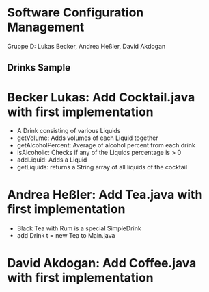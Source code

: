 # Software Configuration Management #
Gruppe D: Lukas Becker, Andrea Heßler, David Akdogan

## Drinks Sample ##
# Becker Lukas: Add Cocktail.java with first implementation 
- A Drink consisting of various Liquids
- getVolume: Adds volumes of each Liquid together
- getAlcoholPercent: Average of alcohol percent from each drink
- isAlcoholic: Checks if any of the Liquids percentage is > 0
- addLiquid: Adds a Liquid
- getLiquids: returns a String array of all liquids of the cocktail

# Andrea Heßler: Add Tea.java with first implementation
- Black Tea with Rum is a special SimpleDrink
- add Drink t = new Tea to Main.java
# David Akdogan: Add Coffee.java with first implementation


